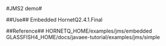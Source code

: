 #JMS2 demo#

##Use##
Embedded HornetQ2.4.1.Final

##Reference##
HORNETQ_HOME/examples/jms/embedded
GLASSFISH4_HOME/docs/javaee-tutorial/examples/jms/simple